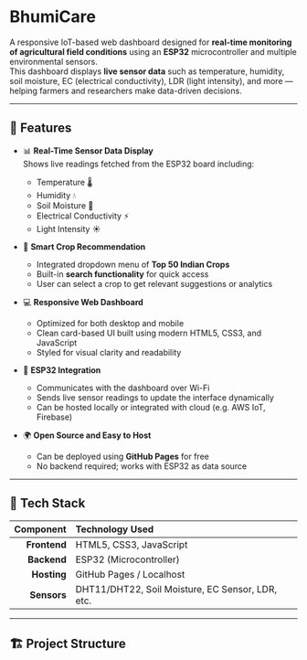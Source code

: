 # BhumiCare

A responsive IoT-based web dashboard designed for **real-time monitoring of agricultural field conditions** using an **ESP32** microcontroller and multiple environmental sensors.  
This dashboard displays **live sensor data** such as temperature, humidity, soil moisture, EC (electrical conductivity), LDR (light intensity), and more — helping farmers and researchers make data-driven decisions.

---

## 🚀 Features

- 📊 **Real-Time Sensor Data Display**  
  Shows live readings fetched from the ESP32 board including:
  - Temperature 🌡️  
  - Humidity 💧  
  - Soil Moisture 🌱  
  - Electrical Conductivity ⚡  
  - Light Intensity ☀️  

- 🧠 **Smart Crop Recommendation**  
  - Integrated dropdown menu of **Top 50 Indian Crops**  
  - Built-in **search functionality** for quick access  
  - User can select a crop to get relevant suggestions or analytics

- 💻 **Responsive Web Dashboard**  
  - Optimized for both desktop and mobile  
  - Clean card-based UI built using modern HTML5, CSS3, and JavaScript  
  - Styled for visual clarity and readability

- 🔌 **ESP32 Integration**  
  - Communicates with the dashboard over Wi-Fi  
  - Sends live sensor readings to update the interface dynamically  
  - Can be hosted locally or integrated with cloud (e.g. AWS IoT, Firebase)

- 🌍 **Open Source and Easy to Host**  
  - Can be deployed using **GitHub Pages** for free  
  - No backend required; works with ESP32 as data source  

---

## 🧰 Tech Stack

| Component         | Technology Used         |
|------------------:|:------------------------|
| **Frontend**      | HTML5, CSS3, JavaScript |
| **Backend**       | ESP32 (Microcontroller) |
| **Hosting**       | GitHub Pages / Localhost |
| **Sensors**       | DHT11/DHT22, Soil Moisture, EC Sensor, LDR, etc. |

---

## 🏗️ Project Structure
